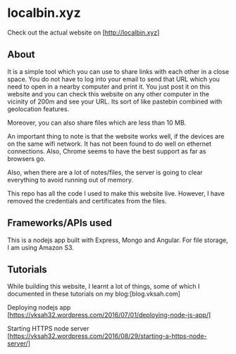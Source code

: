 # localbin.xyz


Check out the actual website on [http://localbin.xyz]

## About

It is  a simple tool which you can use to share links with each other in a close space. You do not have to log into your email to send that URL
which you need to open in a nearby computer and print it. You just post it on this website and you can check this website on any other computer in the vicinity
of 200m and see your URL. Its sort of like pastebin combined with geolocation features.

Moreover, you can also share files which are less than 10 MB.

An important thing to note is that the website works well, if the devices are on the same wifi network. It has not been found to do well on ethernet
connections. Also, Chrome seems to have the best support as far as browsers go.

Also, when there are a lot of notes/files, the server is going to clear everything to avoid running out of memory.

This repo has all the code I used to make this website live. However, I have removed the credentials and certificates from the files.


## Frameworks/APIs used

This is a nodejs app built with Express, Mongo and Angular. For file storage, I am using Amazon S3.

## Tutorials

While building this website, I learnt a lot of things, some of which I documented in these tutorials on my blog:[blog.vksah.com]

Deploying nodejs app [https://vksah32.wordpress.com/2016/07/01/deploying-node-js-app/]

Starting HTTPS node server [https://vksah32.wordpress.com/2016/08/29/starting-a-https-node-server/]



